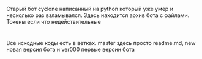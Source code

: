 Старый бот cyclone написанный на python который уже умер и несколько раз взламывался. Здесь находится архив бота с файлами. Токены если что недействительные
# 
Все исходные коды есть в ветках. master здесь просто readme.md, new новая версия бота и ver000 первые версии бота
